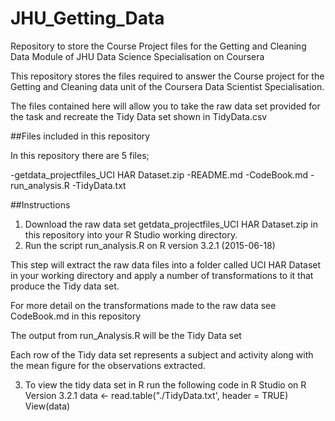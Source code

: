 # JHU_Getting_Data
Repository to store the Course Project files for the Getting and Cleaning Data Module of JHU Data Science Specialisation on Coursera

This repository stores the files required to answer the Course project for the Getting and Cleaning data unit of the Coursera Data Scientist Specialisation.

The files contained here will allow you to take the raw data set provided for the task and recreate the Tidy Data set shown in TidyData.csv

##Files included in this repository

In this repository there are 5 files;

-getdata_projectfiles_UCI HAR Dataset.zip
-README.md
-CodeBook.md
-run_analysis.R
-TidyData.txt

##Instructions

1. Download the raw data set getdata_projectfiles_UCI HAR Dataset.zip in this repository into your R Studio working directory.
2. Run the script run_analysis.R on R version 3.2.1 (2015-06-18) 

This step will extract the raw data files into a folder called UCI HAR Dataset in your working directory and apply a number of transformations to it that produce the 
Tidy data set.

For more detail on the transformations made to the raw data see CodeBook.md in this repository

The output from run_Analysis.R will be the Tidy Data set

Each row of the Tidy data set represents a subject and activity along with the mean figure for the observations extracted.

3. To view the tidy data set in R run the following code in R Studio on R Version 3.2.1
data <- read.table("./TidyData.txt', header = TRUE)
    View(data)

